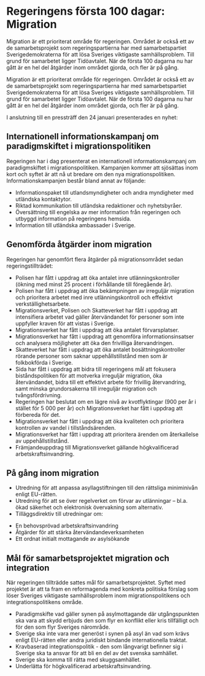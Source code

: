 # Regeringens första 100 dagar: Migration

Migration är ett prioriterat område för regeringen. Området är också ett av de samarbetsprojekt som regeringspartierna har med samarbetspartiet Sverigedemokraterna för att lösa Sveriges viktigaste samhällsproblem. Till grund för samarbetet ligger Tidöavtalet. När de första 100 dagarna nu har gått är en hel del åtgärder inom området gjorda, och fler är på gång.

Migration är ett prioriterat område för regeringen. Området är också ett av de samarbetsprojekt som regeringspartierna har med samarbetspartiet Sverigedemokraterna för att lösa Sveriges viktigaste samhällsproblem. Till grund för samarbetet ligger Tidöavtalet. När de första 100 dagarna nu har gått är en hel del åtgärder inom området gjorda, och fler är på gång.

I anslutning till en pressträff den 24 januari presenterades en nyhet:

## Internationell informationskampanj om paradigmskiftet i migrationspolitiken

Regeringen har i dag presenterat en internationell informationskampanj om paradigmskiftet i migrationspolitiken. Kampanjen kommer att sjösättas inom kort och syftet är att nå ut bredare om den nya migrationspolitiken. Informationskampanjen består bland annat av följande:

* Informationspaket till utlandsmyndigheter och andra myndigheter med utländska kontaktytor.
* Riktad kommunikation till utländska redaktioner och nyhetsbyråer.
* Översättning till engelska av mer information från regeringen och utbyggd information på regeringens hemsida.
* Information till utländska ambassader i Sverige.

## Genomförda åtgärder inom migration

Regeringen har genomfört flera åtgärder på migrationsområdet sedan regeringstillträdet:

* Polisen har fått i uppdrag att öka antalet inre utlänningskontroller (ökning med minst 25 procent i förhållande till föregående år).
* Polisen har fått i uppdrag att öka bekämpningen av irreguljär migration och prioritera arbetet med inre utlänningskontroll och effektivt verkställighetsarbete.
* Migrationsverket, Polisen och Skatteverket har fått i uppdrag att intensifiera arbetet vad gäller återvändandet för personer som inte uppfyller kraven för att vistas i Sverige.
* Migrationsverket har fått i uppdrag att öka antalet förvarsplatser.
* Migrationsverket har fått i uppdrag att genomföra informationsinsatser och analysera möjligheter att öka den frivilliga återvandringen.
* Skatteverket har fått i uppdrag att öka antalet bosättningskontroller rörande personer som saknar uppehållstillstånd men som är folkbokförda i Sverige.
* Sida har fått i uppdrag att bidra till regeringens mål att fokusera biståndspolitiken för att motverka irreguljär migration, öka återvändandet, bidra till ett effektivt arbete för frivillig återvandring, samt minska grundorsakerna till irreguljär migration och tvångsfördrivning.
* Regeringen har beslutat om en lägre nivå av kvotflyktingar (900 per år i stället för 5 000 per år) och Migrationsverket har fått i uppdrag att förbereda för det.
* Migrationsverket har fått i uppdrag att öka kvaliteten och prioritera kontrollen av vandel i tillståndsärenden.
* Migrationsverket har fått i uppdrag att prioritera ärenden om återkallelse av uppehållstillstånd.
* Främjandeuppdrag till Migrationsverket gällande högkvalificerad arbetskraftsinvandring.

## På gång inom migration

* Utredning för att anpassa asyllagstiftningen till den rättsliga miniminivån enligt EU-rätten.
* Utredning för att se över regelverket om förvar av utlänningar – bl.a. ökad säkerhet och elektronisk övervakning som alternativ.
* Tilläggsdirektiv till utredningar om:
- En behovsprövad arbetskraftsinvandring
- Åtgärder för att stärka återvändandeverksamheten
- Ett ordnat initialt mottagande av asylsökande

## Mål för samarbetsprojektet migration och integration

När regeringen tillträdde sattes mål för samarbetsprojektet. Syftet med projektet är att ta fram en reformagenda med konkreta politiska förslag som löser Sveriges viktigaste samhällsproblem inom migrationspolitikens och integrationspolitikens område.

* Paradigmskifte vad gäller synen på asylmottagande där utgångspunkten ska vara att skydd erbjuds den som flyr en konflikt eller kris tillfälligt och för den som flyr Sveriges närområde.
* Sverige ska inte vara mer generöst i synen på asyl än vad som krävs enligt EU-rätten eller andra juridiskt bindande internationella traktat.
* Kravbaserad integrationspolitik - den som långvarigt befinner sig i Sverige ska ta ansvar för att bli en del av det svenska samhället.
* Sverige ska komma till rätta med skuggsamhället.
* Underlätta för högkvalificerad arbetskraftsinvandring.
